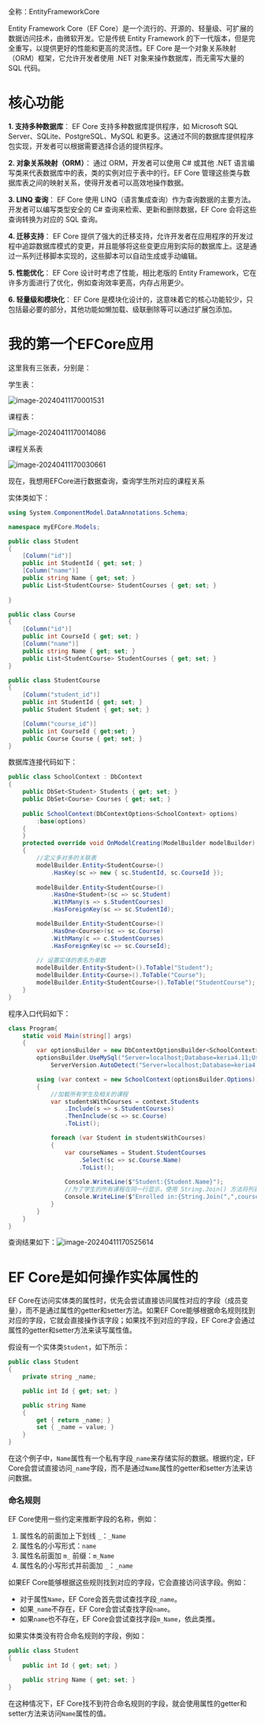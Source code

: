 全称：EntityFrameworkCore

Entity Framework Core（EF Core）是一个流行的、开源的、轻量级、可扩展的数据访问技术，由微软开发。它是传统 Entity Framework 的下一代版本，但是完全重写，以提供更好的性能和更高的灵活性。EF Core 是一个对象关系映射（ORM）框架，它允许开发者使用 .NET 对象来操作数据库，而无需写大量的 SQL 代码。

# 核心功能

**1. 支持多种数据库**： EF Core 支持多种数据库提供程序，如 Microsoft SQL Server、SQLite、PostgreSQL、MySQL 和更多。这通过不同的数据库提供程序包实现，开发者可以根据需要选择合适的提供程序。

**2. 对象关系映射（ORM）**： 通过 ORM，开发者可以使用 C# 或其他 .NET 语言编写类来代表数据库中的表，类的实例对应于表中的行。EF Core 管理这些类与数据库表之间的映射关系，使得开发者可以高效地操作数据。

**3. LINQ 查询**： EF Core 使用 LINQ（语言集成查询）作为查询数据的主要方法。开发者可以编写类型安全的 C# 查询来检索、更新和删除数据，EF Core 会将这些查询转换为对应的 SQL 查询。

**4. 迁移支持**： EF Core 提供了强大的迁移支持，允许开发者在应用程序的开发过程中追踪数据库模式的变更，并且能够将这些变更应用到实际的数据库上。这是通过一系列迁移脚本实现的，这些脚本可以自动生成或手动编辑。

**5. 性能优化**： EF Core 设计时考虑了性能，相比老版的 Entity Framework，它在许多方面进行了优化，例如查询效率更高，内存占用更少。

**6. 轻量级和模块化**： EF Core 是模块化设计的，这意味着它的核心功能较少，只包括最必要的部分，其他功能如懒加载、级联删除等可以通过扩展包添加。



# 我的第一个EFCore应用

这里我有三张表，分别是：

学生表：

![image-20240411170001531](assets/image-20240411170001531.png)

课程表：

![image-20240411170014086](assets/image-20240411170014086.png)

课程关系表

![image-20240411170030661](assets/image-20240411170030661.png)

现在，我想用EFCore进行数据查询，查询学生所对应的课程关系

实体类如下：

```c#
using System.ComponentModel.DataAnnotations.Schema;

namespace myEFCore.Models;

public class Student
{
    [Column("id")]
    public int StudentId { get; set; }
    [Column("name")]
    public string Name { get; set; }
    public List<StudentCourse> StudentCourses { get; set; }
    
}

public class Course
{
    [Column("id")]
    public int CourseId { get; set; }
    [Column("name")]
    public string Name { get; set; }
    public List<StudentCourse> StudentCourses { get; set; }
}

public class StudentCourse
{
    [Column("student_id")]
    public int StudentId { get; set; }
    public Student Student { get; set; }

    [Column("course_id")]
    public int CourseId { get;set; }
    public Course Course { get; set; }
}
```

数据库连接代码如下：

```c#
public class SchoolContext : DbContext
{
    public DbSet<Student> Students { get; set; }
    public DbSet<Course> Courses { get; set; }
    
    public SchoolContext(DbContextOptions<SchoolContext> options)
        :base(options)
    {
    }
    protected override void OnModelCreating(ModelBuilder modelBuilder)
    {
        //定义多对多的关联表
        modelBuilder.Entity<StudentCourse>()
            .HasKey(sc => new { sc.StudentId, sc.CourseId });
        
        modelBuilder.Entity<StudentCourse>()
            .HasOne<Student>(sc => sc.Student)
            .WithMany(s => s.StudentCourses)
            .HasForeignKey(sc => sc.StudentId);

        modelBuilder.Entity<StudentCourse>()
            .HasOne<Course>(sc => sc.Course)
            .WithMany(c => c.StudentCourses)
            .HasForeignKey(sc => sc.CourseId);
        
        // 设置实体的表名为单数
        modelBuilder.Entity<Student>().ToTable("Student");
        modelBuilder.Entity<Course>().ToTable("Course");
        modelBuilder.Entity<StudentCourse>().ToTable("StudentCourse");
    }
}
```

程序入口代码如下：

```c#
class Program{
    static void Main(string[] args)
    {
        var optionsBuilder = new DbContextOptionsBuilder<SchoolContext>();
        optionsBuilder.UseMySql("Server=localhost;Database=keria4.11;User=root;Password=123456;",
            ServerVersion.AutoDetect("Server=localhost;Database=keria4.11;User=root;Password=123456;"));

        using (var context = new SchoolContext(optionsBuilder.Options))
        {
            //加载所有学生及相关的课程
            var studentsWithCourses = context.Students
                .Include(s => s.StudentCourses)
                .ThenInclude(sc => sc.Course)
                .ToList();

            foreach (var Student in studentsWithCourses)
            {
                var courseNames = Student.StudentCourses
                    .Select(sc => sc.Course.Name)
                    .ToList();
                
                Console.WriteLine($"Student:{Student.Name}");
                //为了学生的所有课程在同一行显示，使用 String.Join() 方法将列表中的课程名称合并成一个由逗号分隔的字符串
                Console.WriteLine($"Enrolled in:{String.Join(",",courseNames)}");
            }
        }
    }
}
```

查询结果如下：![image-20240411170525614](assets/image-20240411170525614.png)



# EF Core是如何操作实体属性的

EF Core在访问实体类的属性时，优先会尝试直接访问属性对应的字段（成员变量），而不是通过属性的getter和setter方法。如果EF Core能够根据命名规则找到对应的字段，它就会直接操作该字段；如果找不到对应的字段，EF Core才会通过属性的getter和setter方法来读写属性值。

假设有一个实体类`Student`，如下所示：

```c#
public class Student
{
    private string _name;

    public int Id { get; set; }

    public string Name
    {
        get { return _name; }
        set { _name = value; }
    }
}
```

在这个例子中，`Name`属性有一个私有字段`_name`来存储实际的数据。根据约定，EF Core会尝试直接访问`_name`字段，而不是通过`Name`属性的getter和setter方法来访问数据。

### 命名规则

EF Core使用一些约定来推断字段的名称，例如：

1. 属性名的前面加上下划线 `_`：`_Name`
2. 属性名的小写形式：`name`
3. 属性名前面加 `m_` 前缀：`m_Name`
4. 属性名的小写形式并前面加 `_`：`_name`

如果EF Core能够根据这些规则找到对应的字段，它会直接访问该字段。例如：

- 对于属性`Name`，EF Core会首先尝试查找字段`_name`。
- 如果`_name`不存在，EF Core会尝试查找字段`name`。
- 如果`name`也不存在，EF Core会尝试查找字段`m_Name`，依此类推。

如果实体类没有符合命名规则的字段，例如：

```c#
public class Student
{
    public int Id { get; set; }

    public string Name { get; set; }
}
```

在这种情况下，EF Core找不到符合命名规则的字段，就会使用属性的getter和setter方法来访问`Name`属性的值。

